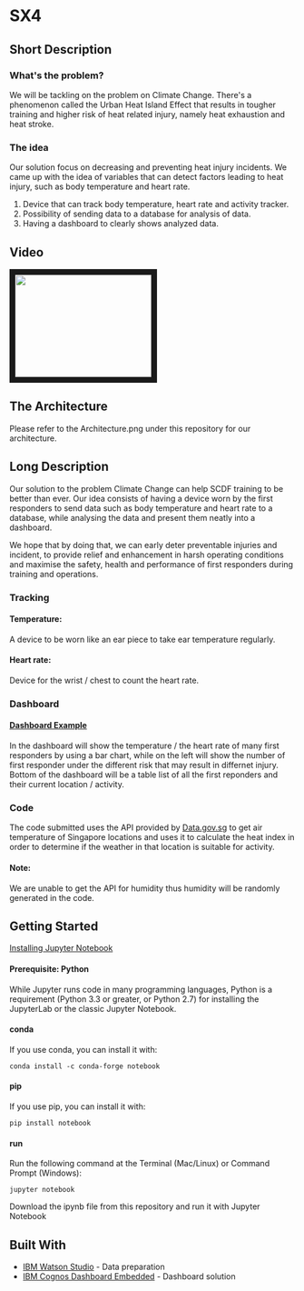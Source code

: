 # SX4

## Short Description
### What's the problem?
We will be tackling on the problem on Climate Change. There's a phenomenon called the Urban Heat Island Effect that results in tougher training and higher risk of heat related injury, namely heat exhaustion and heat stroke.

### The idea
Our solution focus on decreasing and preventing heat injury incidents. We came up with the idea of variables that can detect factors leading to heat injury, such as body temperature and heart rate.

1. Device that can track body temperature, heart rate and activity tracker.
2. Possibility of sending data to a database for analysis of data.
3. Having a dashboard to clearly shows analyzed data.

## Video
<a href="https://www.youtube.com/watch?v=-OnpFI7G4Ak&feature=youtu.be" target="_blank"><img src="https://lh3.googleusercontent.com/proxy/41fVbpwuov0rvZXeAv3FKqVRqYXdDql-ZrtGt7m4a6srQXOJz6-i9qNUGfOcIEtPqdTEsw8j6IIvHe96l1xyAEjzMhL8K2KjiIobmsVyhFAmL14u-PObfSWbLaxn1eU9C-rqXVZ8slqeEmYZlMc0uG9WuUZP-px9T133n_68J1ypsxEbJImFrgwzT72EwPyHuILfv70OK16RasPR" width="240" height="180" border="10" /></a>

## The Architecture
Please refer to the Architecture.png under this repository for our architecture.

## Long Description
Our solution to the problem Climate Change can help SCDF training to be better than ever. Our idea consists of having a device worn by the first responders to send data such as body temperature and heart rate to a database, while analysing the data and present them neatly into a dashboard.

We hope that by doing that, we can early deter preventable injuries and incident, to provide relief and enhancement in harsh operating conditions and maximise the safety, health and performance of first responders during training and operations.

### Tracking
#### Temperature:
A device to be worn like an ear piece to take ear temperature regularly.
#### Heart rate:
Device for the wrist / chest to count the heart rate.

### Dashboard
#### [Dashboard Example](https://dataplatform.cloud.ibm.com/dashboards/ef63fafe-f903-4d14-9d81-17e81c929840/view/5b17ab3c31970bc355d4eee40790255779362708b0bbd20a878d7b495b337197a86a1a99c8791f528c155437f4b91b51c8)
In the dashboard will show the temperature / the heart rate of many first responders by using a bar chart, while on the left will show the number of first responder under the different risk that may result in differnet injury.
Bottom of the dashboard will be a table list of all the first reponders and their current location / activity.

### Code
The code submitted uses the API provided by [Data.gov.sg](https://data.gov.sg/) to get air temperature of Singapore locations and uses it to calculate the heat index in order to determine if the weather in that location is suitable for activity.
#### Note: 
We are unable to get the API for humidity thus humidity will be randomly generated in the code.

## Getting Started
[Installing Jupyter Notebook](https://jupyter.org/install)

#### Prerequisite: Python
While Jupyter runs code in many programming languages, Python is a requirement (Python 3.3 or greater, or Python 2.7) for installing the JupyterLab or the classic Jupyter Notebook.
#### conda
If you use conda, you can install it with:
```
conda install -c conda-forge notebook
```
#### pip
If you use pip, you can install it with:
```
pip install notebook
```
#### run
Run the following command at the Terminal (Mac/Linux) or Command Prompt (Windows):
```
jupyter notebook
```
Download the ipynb file from this repository and run it with Jupyter Notebook

## Built With
* [IBM Watson Studio](https://cloud.ibm.com/catalog/services/watson-studio) - Data preparation
* [IBM Cognos Dashboard Embedded](https://console.bluemix.net/catalog/services/ibm-cognos-dashboard-embedded?cm_mc_uid=72340057091015874639499&cm_mc_sid_50200000=13853551592124695862&_ga=2.125891533.1351422093.1591961396-1070825662.1587463949) - Dashboard solution
